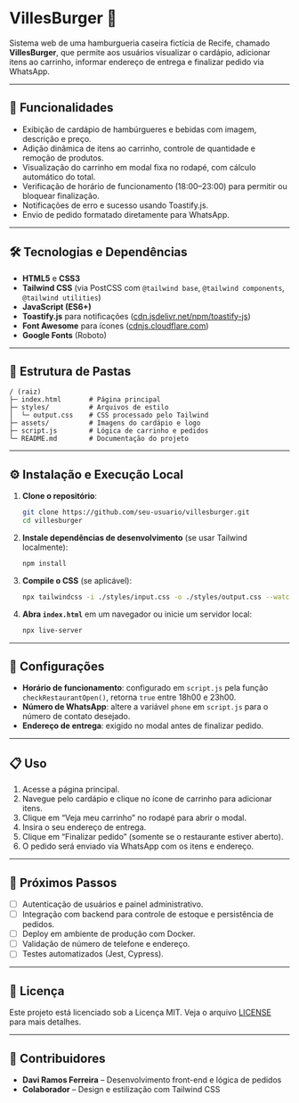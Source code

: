 # VillesBurger 🍔

Sistema web de uma hamburgueria caseira fictícia de Recife, chamado **VillesBurger**, que permite aos usuários visualizar o cardápio, adicionar itens ao carrinho, informar endereço de entrega e finalizar pedido via WhatsApp.

---

## 🚀 Funcionalidades

* Exibição de cardápio de hambúrgueres e bebidas com imagem, descrição e preço.
* Adição dinâmica de itens ao carrinho, controle de quantidade e remoção de produtos.
* Visualização do carrinho em modal fixa no rodapé, com cálculo automático do total.
* Verificação de horário de funcionamento (18:00–23:00) para permitir ou bloquear finalização.
* Notificações de erro e sucesso usando Toastify.js.
* Envio de pedido formatado diretamente para WhatsApp.

---

## 🛠 Tecnologias e Dependências

* **HTML5** e **CSS3**
* **Tailwind CSS** (via PostCSS com `@tailwind base`, `@tailwind components`, `@tailwind utilities`)
* **JavaScript (ES6+)**
* **Toastify.js** para notificações ([cdn.jsdelivr.net/npm/toastify-js](https://cdn.jsdelivr.net/npm/toastify-js))
* **Font Awesome** para ícones ([cdnjs.cloudflare.com](https://cdnjs.cloudflare.com))
* **Google Fonts** (Roboto)

---

## 📁 Estrutura de Pastas

```
/ (raiz)
├─ index.html       # Página principal
├─ styles/          # Arquivos de estilo
│  └─ output.css    # CSS processado pelo Tailwind
├─ assets/          # Imagens do cardápio e logo
├─ script.js        # Lógica de carrinho e pedidos
└─ README.md        # Documentação do projeto
```

---

## ⚙️ Instalação e Execução Local

1. **Clone o repositório**:

   ```bash
   git clone https://github.com/seu-usuario/villesburger.git
   cd villesburger
   ```

2. **Instale dependências de desenvolvimento** (se usar Tailwind localmente):

   ```bash
   npm install
   ```

3. **Compile o CSS** (se aplicável):

   ```bash
   npx tailwindcss -i ./styles/input.css -o ./styles/output.css --watch
   ```

4. **Abra `index.html`** em um navegador ou inicie um servidor local:

   ```bash
   npx live-server
   ```

---

## 🔧 Configurações

* **Horário de funcionamento**: configurado em `script.js` pela função `checkRestaurantOpen()`, retorna `true` entre 18h00 e 23h00.
* **Número de WhatsApp**: altere a variável `phone` em `script.js` para o número de contato desejado.
* **Endereço de entrega**: exigido no modal antes de finalizar pedido.

---

## 📋 Uso

1. Acesse a página principal.
2. Navegue pelo cardápio e clique no ícone de carrinho para adicionar itens.
3. Clique em “Veja meu carrinho” no rodapé para abrir o modal.
4. Insira o seu endereço de entrega.
5. Clique em “Finalizar pedido” (somente se o restaurante estiver aberto).
6. O pedido será enviado via WhatsApp com os itens e endereço.

---

## 🔮 Próximos Passos

* [ ] Autenticação de usuários e painel administrativo.
* [ ] Integração com backend para controle de estoque e persistência de pedidos.
* [ ] Deploy em ambiente de produção com Docker.
* [ ] Validação de número de telefone e endereço.
* [ ] Testes automatizados (Jest, Cypress).

---

## 📝 Licença

Este projeto está licenciado sob a Licença MIT. Veja o arquivo [LICENSE](LICENSE) para mais detalhes.

---

## 🤝 Contribuidores

* **Davi Ramos Ferreira** – Desenvolvimento front-end e lógica de pedidos
* **Colaborador** – Design e estilização com Tailwind CSS
